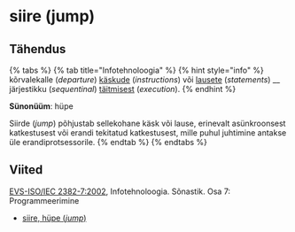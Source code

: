 # siire (jump)

## Tähendus

{% tabs %}
{% tab title="Infotehnoloogia" %}
{% hint style="info" %}
kõrvalekalle (_departure_) [käskude](kaesk-instruction.md) (_instructions_) või [lausete](lause-statement.md) (_statements_) __ järjestikku  (_sequentinal_) [täitmisest](taeitmine-execution.md) (_execution_).
{% endhint %}

**Sünonüüm**: hüpe

Siirde (_jump_) põhjustab sellekohane käsk või lause, erinevalt asünkroonsest katkestusest või erandi tekitatud katkestusest, mille puhul juhtimine antakse üle erandiprotsessorile.
{% endtab %}
{% endtabs %}

## Viited

[EVS-ISO/IEC 2382-7:2002](https://www.evs.ee/et/evs-iso-iec-2382-7-2002), Infotehnoloogia. Sõnastik. Osa 7: Programmeerimine

* [siire, hüpe (_jump_)](https://www.eki.ee/dict/its/index.cgi?Q=D0B78798-6C03-1014-88DC-FC5F0DBED45A\&F=GUID\&C01=1\&C02=0\&C10=1)
